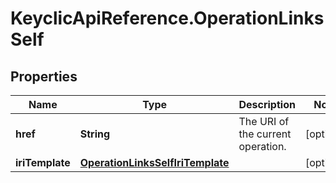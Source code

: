 # KeyclicApiReference.OperationLinksSelf

## Properties
Name | Type | Description | Notes
------------ | ------------- | ------------- | -------------
**href** | **String** | The URI of the current operation. | [optional] 
**iriTemplate** | [**OperationLinksSelfIriTemplate**](OperationLinksSelfIriTemplate.md) |  | [optional] 


